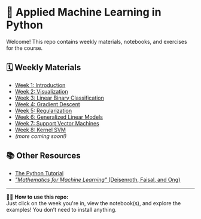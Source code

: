 # 🧠 Applied Machine Learning in Python

Welcome! This repo contains weekly materials, notebooks, and exercises for the course.

## 🗓️ Weekly Materials

- [Week 1: Introduction](weeks/week1_intro/)
- [Week 2: Visualization](weeks/week2_visualization/)
- [Week 3: Linear Binary Classification](weeks/week3_classification/)
- [Week 4: Gradient Descent](weeks/week4_gd/)
- [Week 5: Regularization](weeks/week5_regularization/)
- [Week 6: Generalized Linear Models](weeks/week6_glm/)
- [Week 7: Support Vector Machines](weeks/week7_svm/)
- [Week 8: Kernel SVM](weeks/week8_kernel_svm/)
- *(more coming soon!)*

## 📚 Other Resources
- [The Python Tutorial](https://docs.python.org/3/tutorial/index.html)
- [*"Mathematics for Machine Learning"* (Deisenroth, Faisal, and Ong)](https://mml-book.github.io)


---

🧑‍🏫 **How to use this repo:**  
Just click on the week you're in, view the notebook(s), and explore the examples! You don’t need to install anything.
